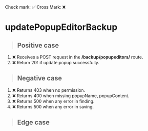Check mark: ✅
Cross Mark: ❌

# updatePopupEditorBackup

> ## Positive case
1. ❌ Receives a POST request in the **/backup/popupeditors/** route.
2. ❌ Return 201 if update popup successfully.

> ## Negative case
1. ❌ Returns 403 when no permission. 
2. ❌ Returns 400 when missing popupName, popupContent. 
3. ❌ Returns 500 when any error in finding. 
4. ❌ Returns 500 when any error in saving. 

> ## Edge case